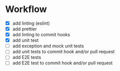 # Workflow

- [x] add linting (eslint)
- [x] add prettier
- [x] add linting to commit hooks
- [x] add unit test
- [ ] add exception and mock unit tests
- [ ] add unit tests to commit hook and/or pull request
- [ ] add E2E tests
- [ ] add E2E test to commit hook and/or pull request

